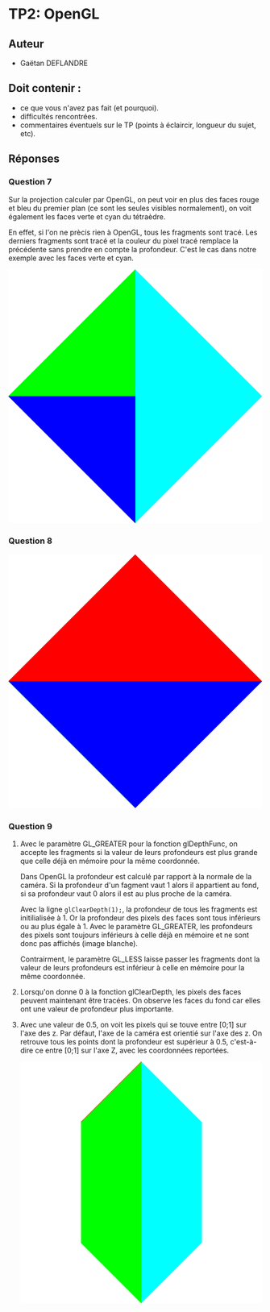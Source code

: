 TP2: OpenGL
===========


## Auteur

 - Gaëtan DEFLANDRE
 
 
## Doit contenir :
- ce que vous n'avez pas fait (et pourquoi).
- difficultés rencontrées.
- commentaires éventuels sur le TP (points à éclaircir, longueur du
  sujet, etc).


## Réponses

### Question 7

Sur la projection calculer par OpenGL, on peut voir en plus des faces
rouge et bleu du premier plan (ce sont les seules visibles
normalement), on voit également les faces verte et cyan du tétraèdre.

En effet, si l'on ne prècis rien à OpenGL, tous les fragments sont
tracé. Les derniers fragments sont tracé et la couleur du pixel tracé
remplace la précédente sans prendre en compte la profondeur. C'est le
cas dans notre exemple avec les faces verte et cyan.

![Tétraèdre sans prendre en compte la profondeur dans les shaders](media/snapshot/capture_0000.png)


### Question 8

![Tétraèdre avec élimination des parties cachées](media/snapshot/capture_0001.png)


### Question 9

 1. Avec le paramètre GL_GREATER pour la fonction glDepthFunc, on
    accepte les fragments si la valeur de leurs profondeurs est plus
    grande que celle déjà en mémoire pour la même coordonnée.

    Dans OpenGL la profondeur est calculé par rapport à la normale de
    la caméra. Si la profondeur d'un fagment vaut 1 alors il
    appartient au fond, si sa profondeur vaut 0 alors il est au plus
    proche de la caméra.

    Avec la ligne `glClearDepth(1);`, la profondeur de tous les
    fragments est initilialisée à 1. Or la profondeur des pixels des
    faces sont tous inférieurs ou au plus égale à 1. Avec le paramètre
    GL_GREATER, les profondeurs des pixels sont toujours inférieurs à
    celle déjà en mémoire et ne sont donc pas affichés (image
    blanche).

    Contrairment, le paramètre GL_LESS laisse passer les fragments
    dont la valeur de leurs profondeurs est inférieur à celle en
    mémoire pour la même coordonnée.

 2. Lorsqu'on donne 0 à la fonction glClearDepth, les pixels des faces
    peuvent maintenant être tracées. On observe les faces du fond car
    elles ont une valeur de profondeur plus importante.

 3. Avec une valeur de 0.5, on voit les pixels qui se touve entre
    [0;1] sur l'axe des z. Par défaut, l'axe de la caméra est orientié
    sur l'axe des z. On retrouve tous les points dont la profondeur
    est supérieur à 0.5, c'est-à-dire ce entre [0;1] sur l'axe Z, avec
    les coordonnées reportées.

    ![Pixels du tétraèdre entre 0 et 1 sur l'axe z](media/snapshot/capture_0002.png)
